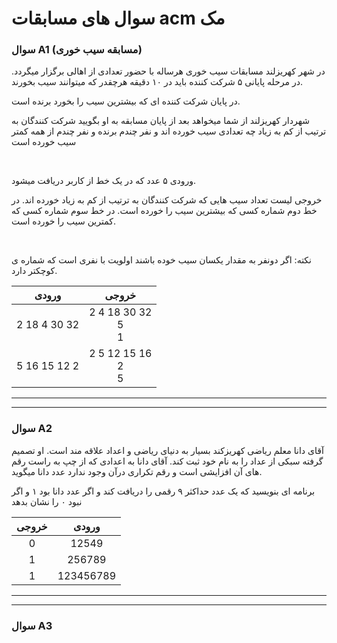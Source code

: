 # سوال های مسابقات acm مک
### سوال A1 (مسابقه سیب خوری)
<p>
    در شهر کهریزلند مسابقات سیب خوری هرساله با حضور تعدادی از اهالی برگزار میگردد. در مرحله پایانی ۵ شرکت کننده باید در ۱۰ دقیقه هرچقدر که میتوانند سیب بخورند.
</p>
<p>
    در پایان شرکت کننده ای که بیشترین سیب را بخورد برنده است.
</p>
<p>
    شهردار کهریزلند از شما میخواهد بعد از پایان مسابقه به او بگویید شرکت کنندگان به ترتیب از کم به زیاد چه تعدادی سیب خورده اند و نفر چندم برنده و نفر چندم از همه کمتر سیب خورده است
</p>
</html>

<br>

<html>
<p>
    ورودی ۵ عدد که در یک خط از کاربر دریافت میشود.
</p>
<p>
    خروجی لیست تعداد سیب هایی که شرکت کنندگان به ترتیب از کم به زیاد خورده اند. در خط دوم شماره کسی که بیشترین سیب را خورده است. در خط سوم شماره کسی که کمترین سیب را خورده است.
</p>
<br>
<p>
    نکته: اگر دونفر به مقدار یکسان سیب خوده باشند اولویت با نفری است که شماره ی کوچکتر دارد.
</p>
</html>


|       ورودی            |       خروجی           |
|       :---:       |            :---:           |
|    2 18 4 30 32   | 2 4 18 30 32 <br> 5 <br> 1 |
|    5 16 15 12 2   | 2 5 12 15 16 <br> 2 <br> 5 |


---
---

### سوال A2
<p>
    آقای دانا معلم ریاضی کهریزکند بسیار به دنیای ریاضی و اعداد علاقه مند است. او تصمیم گرفته سبکی از عداد را به نام خود ثبت کند. آقای دانا به اعدادی که از چپ به راست رقم های آن افزایشی است و رقم تکراری درآن وجود ندارد عدد دانا میگوید.
</p>
<p>
    برنامه ای بنویسید که یک عدد حداکثر ۹ رقمی را دریافت کند و اگر عدد دانا بود ۱ و اگر نبود ۰ را نشان بدهد
</p>

|       خروجی      |       ورودی      |
|       :---:       |      :---:      |
|         0         |      12549      |
|         1         |      256789     |
|         1         |     123456789   |


---
---

### سوال A3

